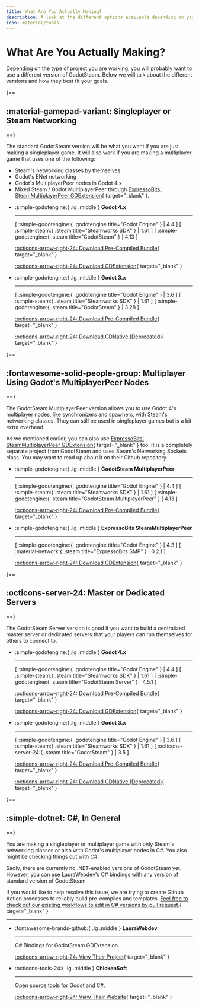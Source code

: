 ```yaml
---
title: What Are You Actually Making?
description: A look at the different options available depending on your project.
icon: material/tools
---
```


# What Are You Actually Making?

Depending on the type of project you are working, you will probably want to use a different version of GodotSteam.  Below we will talk about the different versions and how they best fit your goals.

{==
## :material-gamepad-variant: Singleplayer or Steam Networking
==}

The standard GodotSteam version will be what you want if you are just making a singleplayer game. It will also work if you are making a multiplayer game that uses one of the following:

- Steam's networking classes by themselves
- Godot's ENet networking
- Godot's MultiplayerPeer nodes in Godot 4.x
- Mixed Steam / Godot MultiplayerPeer through [ExpressoBits' SteamMultiplayerPeer GDExtension](https://github.com/expressobits/steam-multiplayer-peer){ target="\_blank" }.

<div class="grid cards triple-grid" markdown>
	
- :simple-godotengine:{ .lg .middle } __Godot 4.x__

	---
	
	<span class="badge-group">
		<span class="badge badge-normal tag-godot">
			<span class="sep">[</span>
			<span class="title">:simple-godotengine:{ .godotengine title="Godot Engine" }</span>
			<span class="sep">|</span>
			<span class="value">4.4</span>
			<span class="sep">]</span>
		</span>
		<span class="badge badge-normal tag-steam">
			<span class="sep">[</span>
			<span class="title">:simple-steam:{ .steam title="Steamworks SDK" }</span>
			<span class="sep">|</span>
			<span class="value">1.61</span>
			<span class="sep">]</span>
		</span>
		<span class="badge badge-normal tag-steam">
			<span class="sep">[</span>
			<span class="title">:simple-godotengine:{ .steam title="GodotSteam" }</span>
			<span class="sep">|</span>
			<span class="value">4.13</span>
			<span class="sep">]</span>
		</span>
	</span>

	[:octicons-arrow-right-24: Download Pre-Compiled Bundle](https://github.com/GodotSteam/GodotSteam/releases/tag/v4.13){ target="\_blank" }

	[:octicons-arrow-right-24: Download GDExtension](https://godotengine.org/asset-library/asset/2445){ target="\_blank" }

- :simple-godotengine:{ .lg .middle } __Godot 3.x__

	---
	
	<span class="badge-group">
		<span class="badge badge-normal tag-godot">
			<span class="sep">[</span>
			<span class="title">:simple-godotengine:{ .godotengine title="Godot Engine" }</span>
			<span class="sep">|</span>
			<span class="value">3.6</span>
			<span class="sep">]</span>
		</span>
		<span class="badge badge-normal tag-steam">
			<span class="sep">[</span>
			<span class="title">:simple-steam:{ .steam title="Steamworks SDK" }</span>
			<span class="sep">|</span>
			<span class="value">1.61</span>
			<span class="sep">]</span>
		</span>
		<span class="badge badge-normal tag-steam">
			<span class="sep">[</span>
			<span class="title">:simple-godotengine:{ .steam title="GodotSteam" }</span>
			<span class="sep">|</span>
			<span class="value">3.28</span>
			<span class="sep">]</span>
		</span>
	</span>

	[:octicons-arrow-right-24: Download Pre-Compiled Bundle](https://github.com/GodotSteam/GodotSteam/releases/tag/v3.28){ target="\_blank" }

	[:octicons-arrow-right-24: Download GDNative (Deprecated)](https://godotengine.org/asset-library/asset/1045){ target="\_blank" }

</div>

{==
## :fontawesome-solid-people-group: Multiplayer Using Godot's MultiplayerPeer Nodes
==}

The GodotSteam MultiplayerPeer version allows you to use Godot 4's multiplayer nodes, like synchronizers and spawners, with Steam's networking classes.  They can still be used in singleplayer games but is a bit extra overhead.

As we mentioned earlier, you can also use [ExpressoBits' SteamMultiplayerPeer GDExtension](https://github.com/expressobits/steam-multiplayer-peer){ target="\_blank" } too.  It is a completely separate project from GodotSteam and uses Steam's Networking Sockets class.  You may want to read up about it on their Github repository.

<div class="grid cards triple-grid" markdown>

- :simple-godotengine:{ .lg .middle } __GodotSteam MultiplayerPeer__

	---
	
	<span class="badge-group">
		<span class="badge badge-normal tag-godot">
			<span class="sep">[</span>
			<span class="title">:simple-godotengine:{ .godotengine title="Godot Engine" }</span>
			<span class="sep">|</span>
			<span class="value">4.4</span>
			<span class="sep">]</span>
		</span>
		<span class="badge badge-normal tag-steam">
			<span class="sep">[</span>
			<span class="title">:simple-steam:{ .steam title="Steamworks SDK" }</span>
			<span class="sep">|</span>
			<span class="value">1.61</span>
			<span class="sep">]</span>
		</span>
		<span class="badge badge-normal tag-steam">
			<span class="sep">[</span>
			<span class="title">:simple-godotengine:{ .steam title="GodotSteam MultiplayerPeer" }</span>
			<span class="sep">|</span>
			<span class="value">4.13</span>
			<span class="sep">]</span>
		</span>
	</span>

	[:octicons-arrow-right-24: Download Pre-Compiled Bundle](https://github.com/GodotSteam/MultiPlayerPeer/releases/tag/v4.13-mp){ target="\_blank" }

- :simple-godotengine:{ .lg .middle } __ExpressoBits SteamMultiplayerPeer__

	---

	<span class="badge-group">
		<span class="badge badge-normal tag-godot">
			<span class="sep">[</span>
			<span class="title">:simple-godotengine:{ .godotengine title="Godot Engine" }</span>
			<span class="sep">|</span>
			<span class="value">4.3</span>
			<span class="sep">]</span>
		</span>
		<span class="badge badge-normal tag-steam">
			<span class="sep">[</span>
			<span class="title">:material-network:{ .steam title="ExpressoBits SMP" }</span>
			<span class="sep">|</span>
			<span class="value">0.2.1</span>
			<span class="sep">]</span>
		</span>
	</span>

	[ :octicons-arrow-right-24: Download GDExtension](https://godotengine.org/asset-library/asset/2258){ target="\_blank" }

</div>

{==
## :octicons-server-24: Master or Dedicated Servers
==}

The GodotSteam Server version is good if you want to build a centralized master server or dedicated servers that your players can run themselves for others to connect to.
  
<div class="grid cards triple-grid" markdown>

- :simple-godotengine:{ .lg .middle } __Godot 4.x__

	---
	
	<span class="badge-group">
		<span class="badge badge-normal tag-godot">
		<span class="sep">[</span>
		<span class="title">:simple-godotengine:{ .godotengine title="Godot Engine" }</span>
		<span class="sep">|</span>
		<span class="value">4.4</span>
		<span class="sep">]</span>
	</span>
	<span class="badge badge-normal tag-steam">
		<span class="sep">[</span>
		<span class="title">:simple-steam:{ .steam title="Steamworks SDK" }</span>
		<span class="sep">|</span>
		<span class="value">1.61</span>
		<span class="sep">]</span>
	</span>
	<span class="badge badge-normal tag-steam">
		<span class="sep">[</span>
		<span class="title">:simple-godotengine:{ .steam title="GodotSteam Server" }</span>
		<span class="sep">|</span>
		<span class="value">4.5.1</span>
		<span class="sep">]</span>
	</span>

	[:octicons-arrow-right-24: Download Pre-Compiled Bundle](https://github.com/GodotSteam/GodotSteam-Server/releases/tag/v4.5.1){ target="\_blank" }

	[:octicons-arrow-right-24: Download GDExtension](https://godotengine.org/asset-library/asset/2218){ target="\_blank" }

- :simple-godotengine:{ .lg .middle } __Godot 3.x__

	---
	
	<span class="badge-group">
		<span class="badge badge-normal tag-godot">
			<span class="sep">[</span>
			<span class="title">:simple-godotengine:{ .godotengine title="Godot Engine" }</span>
			<span class="sep">|</span>
			<span class="value">3.6</span>
			<span class="sep">]</span>
		</span>
		<span class="badge badge-normal tag-steam">
			<span class="sep">[</span>
			<span class="title">:simple-steam:{ .steam title="Steamworks SDK" }</span>
			<span class="sep">|</span>
			<span class="value">1.61</span>
			<span class="sep">]</span>
		</span>
		<span class="badge badge-normal tag-steam">
			<span class="sep">[</span>
			<span class="title">:octicons-server-24:{ .steam title="GodotSteam" }</span>
			<span class="sep">|</span>
			<span class="value">3.5</span>
			<span class="sep">]</span>
		</span>
	</span>

	[:octicons-arrow-right-24: Download Pre-Compiled Bundle](https://github.com/GodotSteam/GodotSteam-Server/releases/tag/v3.5){ target="\_blank" }

	[:octicons-arrow-right-24: Download GDNative (Deprecated)](https://godotengine.org/asset-library/asset/2222){ target="\_blank" }
</div>

{==
## :simple-dotnet: C#, In General
==}

You are making a singleplayer or multiplayer game with only Steam's networking classes or also with Godot's multiplayer nodes in C#. You also might be checking things out with C#.

Sadly, there are currently no .NET-enabled versions of GodotSteam yet. However, you can use LauraWebdev's C# bindings with any version of standard version of GodotSteam.

If you would like to help resolve this issue, we are trying to create Github Action processes to reliably build pre-compiles and templates. [Feel free to check out our existing workflows to edit in C# versions by pull request.](https://github.com/GodotSteam/GodotSteam/){ target="\_blank" }

  ---

<div class="grid cards triple-grid" markdown>

- :fontawesome-brands-github:{ .lg .middle } __LauraWebdev__

	---

	C# Bindings for GodotSteam GDExtension.

	[:octicons-arrow-right-24: View Their Project](https://github.com/LauraWebdev/GodotSteam_CSharpBindings){ target="\_blank" }

- :octicons-tools-24:{ .lg .middle } __ChickenSoft__

	---

	Open source tools for Godot and C#.

 	[:octicons-arrow-right-24: View Their Website](https://chickensoft.games/){ target="\_blank" }
</div>